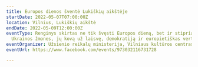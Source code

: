 ```yaml
---
title: Europos dienos šventė Lukiškių aikštėje
startDate: 2022-05-07T07:00:00Z
location: Vilnius, Lukiškių aikštė
endDate: 2022-05-09T12:00:00Z
eventType: Renginys skirtas ne tik švęsti Europos dieną, bet ir stipriai palaikyti
  Ukrainos žmones, jų kovą už laisvę, demokratiją ir europietiškas vertybes.
eventOrganizer: Užsienio reikalų ministerija, Vilniaus kultūros centras
eventUrl: https://www.facebook.com/events/973032116731728

---
```

